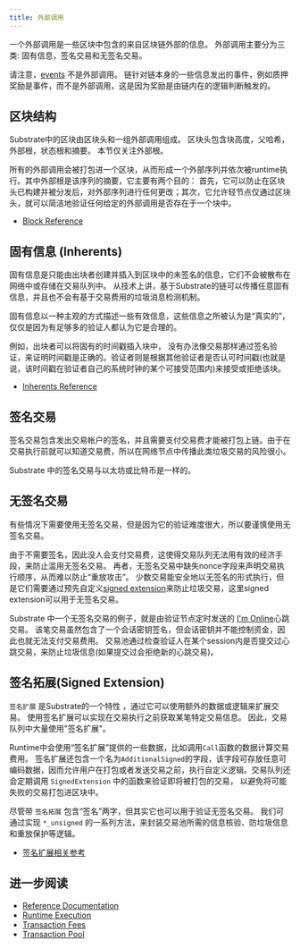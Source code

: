 ```yaml
---
title: 外部调用
---
```

一个外部调用是一些区块中包含的来自区块链外部的信息。
外部调用主要分为三类: 固有信息，签名交易和无签名交易。

请注意，[events](../runtime/events) 不是外部调用。 链针对链本身的一些信息发出的事件，例如质押奖励是事件，而不是外部调用，这是因为奖励是由链内在的逻辑判断触发的。


## 区块结构

Substrate中的区块由区块头和一组外部调用组成。 区块头包含块高度，父哈希，外部根，状态根和摘要。 本节仅关注外部根。

所有的外部调用会被打包进一个区块，从而形成一个外部序列并依次被runtime执行。其中外部根是该序列的摘要，它主要有两个目的：
首先，它可以防止在区块头已构建并被分发后，对外部序列进行任何更改；其次，它允许轻节点仅通过区块头，就可以简洁地验证任何给定的外部调用是否存在于一个块中。

- [Block Reference](https://substrate.dev/rustdocs/v2.0.0-rc4/sp_runtime/traits/trait.Block.html)

## 固有信息 (Inherents)

固有信息是只能由出块者创建并插入到区块中的未签名的信息，它们不会被散布在网络中或存储在交易队列中。 从技术上讲，基于Substrate的链可以传播任意固有信息，并且也不会有基于交易费用的垃圾消息检测机制。

固有信息以一种主观的方式描述一些有效信息，这些信息之所被认为是“真实的”，仅仅是因为有足够多的验证人都认为它是合理的。

例如，出块者可以将固有的时间戳插入块中， 没有办法像交易那样通过签名验证，来证明时间戳是正确的。验证者则是根据其他验证者是否认可时间戳(也就是说，该时间戳在验证者自己的系统时钟的某个可接受范围内)来接受或拒绝该块。


- [Inherents Reference](https://substrate.dev/rustdocs/v2.0.0-rc4/sp_inherents/index.html)

## 签名交易

签名交易包含发出交易帐户的签名，并且需要支付交易费才能被打包上链。由于在交易执行前就可以知道交易费，所以在网络节点中传播此类垃圾交易的风险很小。

Substrate 中的签名交易与以太坊或比特币是一样的。


## 无签名交易

有些情况下需要使用无签名交易，但是因为它的验证难度很大，所以要谨慎使用无签名交易。

由于不需要签名，因此没人会支付交易费，这使得交易队列无法用有效的经济手段，来防止滥用无签名交易。 再者，无签名交易中缺失nonce字段来声明交易执行顺序，从而难以防止“重放攻击”。 少数交易能安全地以无签名的形式执行，但是它们需要通过预先自定义[signed extension](#signed-extension)来防止垃圾交易，这里signed extension可以用于无签名交易。

Substrate 中一个无签名交易的例子，就是由验证节点定时发送的 [I'm Online](../runtime/frame#im-online)心跳交易。 该笔交易虽然包含了一个会话密钥签名，但会话密钥并不能控制资金，因此也就无法支付交易费用。 交易池通过检查验证人在某个session内是否提交过心跳交易，来防止垃圾信息(如果提交过会拒绝新的心跳交易)。

## 签名拓展(Signed Extension)

`签名扩展` 是Substrate的一个特性 ，通过它可以使用额外的数据或逻辑来扩展交易。 使用签名扩展可以实现在交易执行之前获取某笔特定交易信息。 因此，交易队列中大量使用"签名扩展"。

Runtime中会使用“签名扩展”提供的一些数据，比如调用`Call`函数的数据计算交易费用。 签名扩展还包含一个名为`AdditionalSigned`的字段，该字段可存放任意可编码数据，因而允许用户在打包或者发送交易之前，执行自定义逻辑。交易队列还会定期调用 `SignedExtension` 中的函数来验证即将被打包的交易， 以避免将可能失败的交易打包进区块中。

尽管带 `签名拓展` 包含“签名”两字，但其实它也可以用于验证无签名交易。 我们可通过实现 `*_unsigned` 的一系列方法，来封装交易池所需的信息核验、防垃圾信息和重放保护等逻辑。

- [签名扩展相关参考](https://substrate.dev/rustdocs/v2.0.0-rc4/sp_runtime/traits/trait.SignedExtension.html)

## 进一步阅读

- [Reference Documentation](https://substrate.dev/rustdocs/v2.0.0-rc4/sp_runtime/traits/trait.Extrinsic.html)
- [Runtime Execution](../runtime/execution)
- [Transaction Fees](../runtime/fees)
- [Transaction Pool](../learn-substrate/tx-pool)
